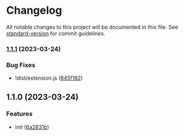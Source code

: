 # Changelog

All notable changes to this project will be documented in this file. See [standard-version](https://github.com/conventional-changelog/standard-version) for commit guidelines.

### [1.1.1](https://github.com/fjc0k/vscode-ImageOptim/compare/v1.1.0...v1.1.1) (2023-03-24)

### Bug Fixes

- !dist/extension.js ([845f182](https://github.com/fjc0k/vscode-ImageOptim/commit/845f1825bba439e5c581769bcfbbf35bb67fe3ed))

## 1.1.0 (2023-03-24)

### Features

- init ([6a2831b](https://github.com/fjc0k/vscode-ImageOptim/commit/6a2831b8c67af6dcc3b8b01de7f4fd9330d00825))

